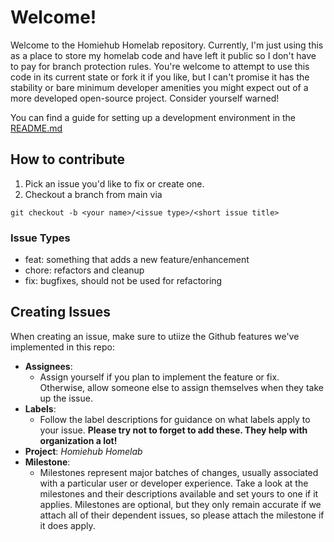 # Welcome!
Welcome to the Homiehub Homelab repository. Currently, I'm just using this as a place to store my homelab code and have left it public so I don't have to pay for branch protection rules. You're welcome to attempt to use this code in its current state or fork it if you like, but I can't promise it has the stability or bare minimum developer amenities you might expect out of a more developed open-source project. Consider yourself warned! 

You can find a guide for setting up a development environment in the [README.md](https://github.com/wrightgabriel0220/homiehub-homelab/blob/main/README.md#self-hosting-for-development)

## How to contribute
1. Pick an issue you'd like to fix or create one.
2. Checkout a branch from main via
```
git checkout -b <your name>/<issue type>/<short issue title>
```

### Issue Types
- feat: something that adds a new feature/enhancement
- chore: refactors and cleanup
- fix: bugfixes, should not be used for refactoring

## Creating Issues
When creating an issue, make sure to utiize the Github features we've implemented in this repo:
- **Assignees**: 
  - Assign yourself if you plan to implement the feature or fix. Otherwise, allow someone else to assign themselves when they take up the issue.
- **Labels**:
  - Follow the label descriptions for guidance on what labels apply to your issue. **Please try not to forget to add these. They help with organization a lot!**
- **Project**: *Homiehub Homelab*
- **Milestone**:
  - Milestones represent major batches of changes, usually associated with a particular user or developer experience. Take a look at the milestones and their descriptions available and set yours to one if it applies. Milestones are optional, but they only remain accurate if we attach all of their dependent issues, so please attach the milestone if it does apply.